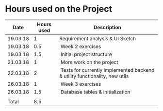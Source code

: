 # Hours used on the Project

Date | Hours used | Description
-- | -- | --
19.03.18 | 1 | Requirement analysis & UI Sketch
19.03.18 | 0.5 | Week 2 exercises 
19.03.18 | 1.5 | Initial project structure
21.03.18 | 1 | More work on the project
22.03.18 | 2 | Tests for currently implemented backend & utility functionality, new utils
26.03.18 | 1 | Week 3 exercises
26.03.18 | 1.5 | Database tables & initialization
 | | 
Total | 8.5 | 
